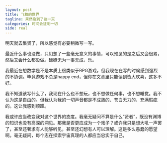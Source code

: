 ```yaml
---
layout: post
title: 飞舞的世界
tagline: 果然拖到了这一天
categories: 时间会证明一切
side: real
---
```


明天就去集贤了，所以感觉有必要稍微写一写。

最近什么事也没做，只幻想了一些毫无意义的事情，可以预见的是之后又会很累，然后又会什么都没做。碌碌无为一事无成，乐。

我最近在想数学是不是本质上很类似于RPG游戏，但我现在在写的时候感到强烈的不协调。毕竟游戏不总是happy end，但你在文章里只能读到皆大欢喜，这多不好。

我不知道该写什么了，我现在什么也不想玩，也不想做任何事，也不想睡觉。我不认为这是自由的。但我认为我的一切声音都是不成熟的、苍白无力的、充满瑕疵的。这让我感到烦躁。

我或许应当改变我对这个世界的态度。我毫无疑问不算是什么“贤者”，既没有渊博的知识也没有高深的洞见。那我是否更应成为一个戏子？或许我只是想大吼一声罢了，甚至还奢求有人能够听见，甚至还幻想有人可以理解。这是多么愚蠢的愿望啊。毫无疑问，每个志在探索宇宙真理的人都应当忠实于自己，